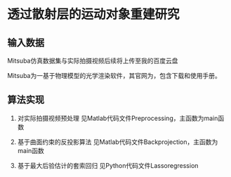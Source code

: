 # 透过散射层的运动对象重建研究

## 输入数据
Mitsuba仿真数据集与实际拍摄视频后续将上传至我的百度云盘

Mitsuba为一基于物理模型的光学渲染软件，其官网为，包含下载和使用手册。

## 算法实现

1. 对实际拍摄视频预处理
  见Matlab代码文件Preprocessing，主函数为main函数

2. 基于曲面约束的反投影算法
  见Matlab代码文件Backprojection，主函数为main函数

3. 基于最大后验估计的套索回归 
  见Python代码文件Lassoregression
